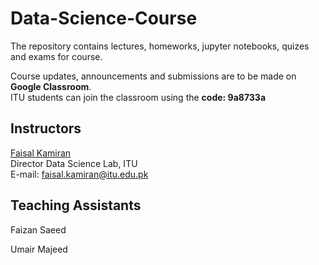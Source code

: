 # Data-Science-Course
The repository contains lectures, homeworks, jupyter notebooks, quizes and exams for course.

Course updates, announcements and submissions are to be made on **Google Classroom**.<br> 
ITU students can join the classroom using the **code: 9a8733a**

## Instructors

[Faisal Kamiran](https://itu.edu.pk/faculty-itu/dr-faisal-kamiran/)<br>
Director Data Science Lab, ITU<br>
E-mail: faisal.kamiran@itu.edu.pk

## Teaching Assistants

Faizan Saeed

Umair Majeed
